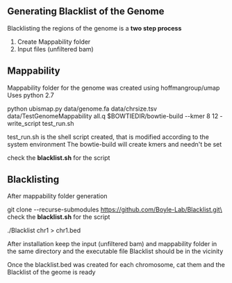 ## Generating Blacklist of the Genome

Blacklisting the regions of the genome is a **two step process**
  1. Create Mappability folder
  2. Input files (unfiltered bam)
  
## Mappability

Mappability folder for the genome was created using hoffmangroup/umap 
Uses python 2.7

python ubismap.py data/genome.fa data/chrsize.tsv data/TestGenomeMappability all.q $BOWTIEDIR/bowtie-build --kmer 8 12 -write_script test_run.sh

test_run.sh is the shell script created, that is modified according to the system environment
The bowtie-build will create kmers and needn't be set 

check the **blacklist.sh** for the script

## Blacklisting 
After mappability folder generation

git clone --recurse-submodules https://github.com/Boyle-Lab/Blacklist.git\
check the **blacklist.sh** for the script

./Blacklist chr1 > chr1.bed

After installation keep the input (unfiltered bam) and mappability folder in the same directory and the executable file Blacklist should be in the vicinity

Once the blacklist.bed was created for each chromosome, cat them and the Blacklist of the geome is ready
